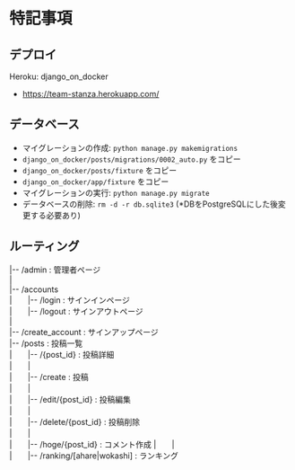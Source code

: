 # 特記事項

## デプロイ

Heroku: django_on_docker
- https://team-stanza.herokuapp.com/

## データベース
- マイグレーションの作成: `python manage.py makemigrations`
- `django_on_docker/posts/migrations/0002_auto.py` をコピー
- `django_on_docker/posts/fixture` をコピー
- `django_on_docker/app/fixture` をコピー
- マイグレーションの実行: `python manage.py migrate`
- データベースの削除: `rm -d -r db.sqlite3` (*DBをPostgreSQLにした後変更する必要あり)

## ルーティング
|-- /admin : 管理者ページ \
| \
|-- /accounts  
|　　|-- /login : サインインページ  
|　　|-- /logout : サインアウトページ  
|  
|-- /create_account : サインアップページ  
|-- /posts : 投稿一覧 \
|　　|-- /{post_id} : 投稿詳細 \
|　　| \
|　　|-- /create : 投稿 \
|　　| \
|　　|-- /edit/{post_id} : 投稿編集 \
|　　| \
|　　|-- /delete/{post_id} : 投稿削除 \
|　　| \
|　　|-- /hoge/{post_id} : コメント作成
|　　| \
|　　|-- /ranking/[ahare|wokashi] : ランキング

